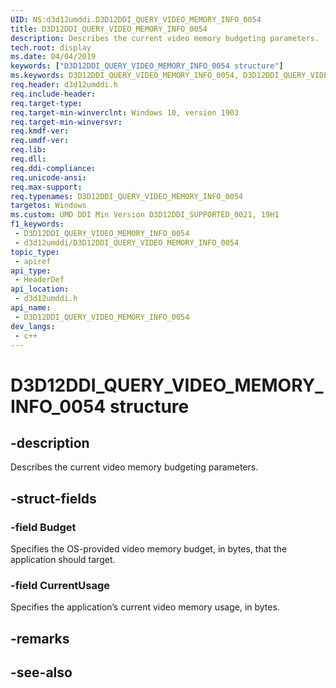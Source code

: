 ```yaml
---
UID: NS:d3d12umddi.D3D12DDI_QUERY_VIDEO_MEMORY_INFO_0054
title: D3D12DDI_QUERY_VIDEO_MEMORY_INFO_0054
description: Describes the current video memory budgeting parameters.
tech.root: display
ms.date: 04/04/2019
keywords: ["D3D12DDI_QUERY_VIDEO_MEMORY_INFO_0054 structure"]
ms.keywords: D3D12DDI_QUERY_VIDEO_MEMORY_INFO_0054, D3D12DDI_QUERY_VIDEO_MEMORY_INFO_0054,
req.header: d3d12umddi.h
req.include-header: 
req.target-type: 
req.target-min-winverclnt: Windows 10, version 1903
req.target-min-winversvr: 
req.kmdf-ver: 
req.umdf-ver: 
req.lib: 
req.dll: 
req.ddi-compliance: 
req.unicode-ansi: 
req.max-support: 
req.typenames: D3D12DDI_QUERY_VIDEO_MEMORY_INFO_0054
targetos: Windows
ms.custom: UMD DDI Min Version D3D12DDI_SUPPORTED_0021, 19H1
f1_keywords:
 - D3D12DDI_QUERY_VIDEO_MEMORY_INFO_0054
 - d3d12umddi/D3D12DDI_QUERY_VIDEO_MEMORY_INFO_0054
topic_type:
 - apiref
api_type:
 - HeaderDef
api_location:
 - d3d12umddi.h
api_name:
 - D3D12DDI_QUERY_VIDEO_MEMORY_INFO_0054
dev_langs:
 - c++
---
```


# D3D12DDI_QUERY_VIDEO_MEMORY_INFO_0054 structure


## -description

Describes the current video memory budgeting parameters.

## -struct-fields

### -field Budget

Specifies the OS-provided video memory budget, in bytes, that the application should target.

### -field CurrentUsage

 
Specifies the application’s current video memory usage, in bytes.

## -remarks

## -see-also


